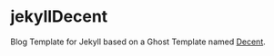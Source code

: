 # jekyllDecent
Blog Template for Jekyll based on a Ghost Template named [Decent](https://github.com/serenader2014/decent).
